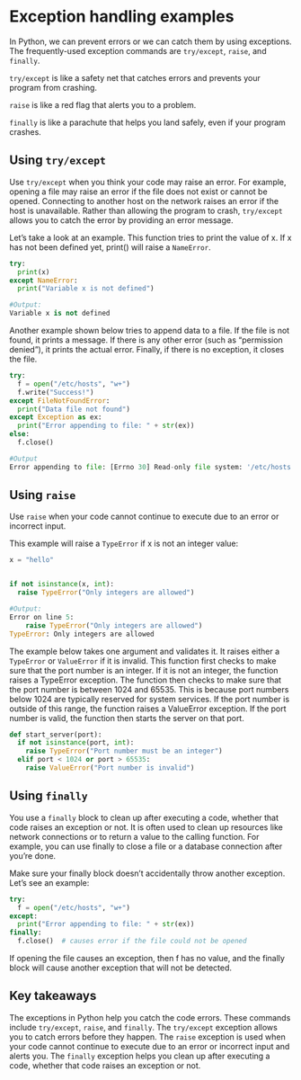 # Exception handling examples

In Python, we can prevent errors or we can catch them by using exceptions. The frequently-used exception commands are `try/except`, `raise`, and `finally`. 

`try/except` is like a safety net that catches errors and prevents your program from crashing. 

`raise` is like a red flag that alerts you to a problem. 

`finally` is like a parachute that helps you land safely,  even if your program crashes. 

## Using `try/except`

Use `try/except` when you think your code may raise an error. For example, opening a file may raise an error if the file does not exist or cannot be opened. Connecting to another host on the network raises an error if the host is unavailable. Rather than allowing the program to crash, `try/except` allows you to catch the error by providing an error message.  

Let’s take a look at an example. This function tries to print the value of x. If x has not been defined yet, print() will raise a `NameError`.

```python
try:
  print(x)
except NameError:
  print("Variable x is not defined")

#Output:
Variable x is not defined
```

Another example shown below tries to append data to a file. If the file is not found, it prints a message. If there is any other error (such as “permission denied”), it prints the actual error. Finally, if there is no exception, it closes the file.

```python
try:
  f = open("/etc/hosts", "w+")
  f.write("Success!")
except FileNotFoundError:
  print("Data file not found")
except Exception as ex:
  print("Error appending to file: " + str(ex))
else:
  f.close()

#Output
Error appending to file: [Errno 30] Read-only file system: '/etc/hosts'
```

## Using `raise`

Use `raise` when your code cannot continue to execute due to an error or incorrect input. 

This example will raise a `TypeError` if x is not an integer value:  

```python
x = "hello"


if not isinstance(x, int):
  raise TypeError("Only integers are allowed")

#Output:
Error on line 5:
    raise TypeError("Only integers are allowed")
TypeError: Only integers are allowed
```

The example below takes one argument and validates it. It raises either a `TypeError` or `ValueError` if it is invalid. This function first checks to make sure that the port number is an integer. If it is not an integer, the function raises a TypeError exception. The function then checks to make sure that the port number is between 1024 and 65535. This is because port numbers below 1024 are typically reserved for system services. If the port number is outside of this range, the function raises a ValueError exception. If the port number is valid, the function then starts the server on that port.

```py
def start_server(port):
  if not isinstance(port, int):
    raise TypeError("Port number must be an integer")
  elif port < 1024 or port > 65535:
    raise ValueError("Port number is invalid")
```

## Using `finally`

You use a `finally` block to clean up after executing a code, whether that code raises an exception or not. It is often used to clean up resources like network connections or to return a value to the calling function. For example, you can use finally to close a file or a database connection after you’re done. 

Make sure your finally block doesn’t accidentally throw another exception. Let’s see an example:  

```py
try:
  f = open("/etc/hosts", "w+")
except:
  print("Error appending to file: " + str(ex))
finally:
  f.close()  # causes error if the file could not be opened
```
If opening the file causes an exception, then f has no value, and the finally block will cause another exception that will not be detected.

## Key takeaways
The exceptions in Python help you catch the code errors. These commands include `try/except`, `raise`, and `finally`. The `try/except` exception allows you to catch errors before they happen. The `raise` exception is used when your code cannot continue to execute due to an error or incorrect input and alerts you. The `finally` exception helps you clean up after executing a code, whether that code raises an exception or not.  
